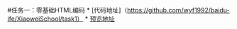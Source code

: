 #任务一：零基础HTML编码
    *  [代码地址]（https://github.com/wyf1992/baidu-ife/XiaoweiSchool/task1）
    *  [预览地址](https://github.com/wyf1992/baidu-ife/XiaoweiSchool/task1/task1.html)
